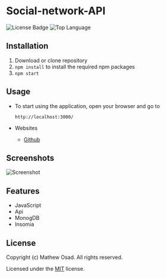 # Social-network-API


![License Badge](https://img.shields.io/github/license/mathewosad/Note-taker) ![Top Language](https://img.shields.io/github/languages/top/mathewosad/Note-taker)




## Installation

1. Download or clone repository
2. `npm install` to install the required npm packages
3. `npm start`

## Usage

* To start using the application, open your browser and go to
  
  `http://localhost:3000/`


* Websites
  * [Github](https://github.com/mathewosad/Social-network-API)
  
  

## Screenshots

![Screenshot](./Assets/)

## Features

* JavaScript
* Api
* MonogDB
* Insomia

## License

  Copyright (c) Mathew Osad. All rights reserved.
  
  Licensed under the [MIT](LICENSE) license.
